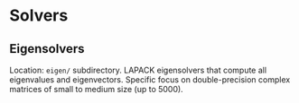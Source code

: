 # Solvers

## Eigensolvers

Location: ```eigen/``` subdirectory. LAPACK eigensolvers that compute all eigenvalues and eigenvectors. Specific focus on double-precision complex matrices of small to medium size (up to 5000). 
